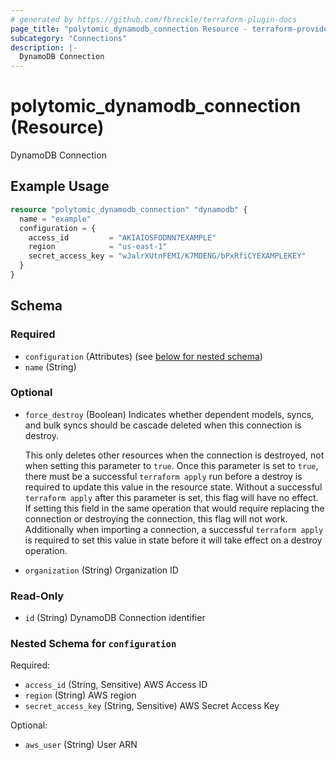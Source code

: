 ```yaml
---
# generated by https://github.com/fbreckle/terraform-plugin-docs
page_title: "polytomic_dynamodb_connection Resource - terraform-provider-polytomic"
subcategory: "Connections"
description: |-
  DynamoDB Connection
---
```


# polytomic_dynamodb_connection (Resource)

DynamoDB Connection

## Example Usage

```terraform
resource "polytomic_dynamodb_connection" "dynamodb" {
  name = "example"
  configuration = {
    access_id         = "AKIAIOSFODNN7EXAMPLE"
    region            = "us-east-1"
    secret_access_key = "wJalrXUtnFEMI/K7MDENG/bPxRfiCYEXAMPLEKEY"
  }
}
```

<!-- schema generated by tfplugindocs -->
## Schema

### Required

- `configuration` (Attributes) (see [below for nested schema](#nestedatt--configuration))
- `name` (String)

### Optional

- `force_destroy` (Boolean) Indicates whether dependent models, syncs, and bulk syncs should be cascade
deleted when this connection is destroy.

  This only deletes other resources when the connection is destroyed, not when
setting this parameter to `true`. Once this parameter is set to `true`, there
must be a successful `terraform apply` run before a destroy is required to
update this value in the resource state. Without a successful `terraform apply`
after this parameter is set, this flag will have no effect. If setting this
field in the same operation that would require replacing the connection or
destroying the connection, this flag will not work. Additionally when importing
a connection, a successful `terraform apply` is required to set this value in
state before it will take effect on a destroy operation.
- `organization` (String) Organization ID

### Read-Only

- `id` (String) DynamoDB Connection identifier

<a id="nestedatt--configuration"></a>
### Nested Schema for `configuration`

Required:

- `access_id` (String, Sensitive) AWS Access ID
- `region` (String) AWS region
- `secret_access_key` (String, Sensitive) AWS Secret Access Key

Optional:

- `aws_user` (String) User ARN


